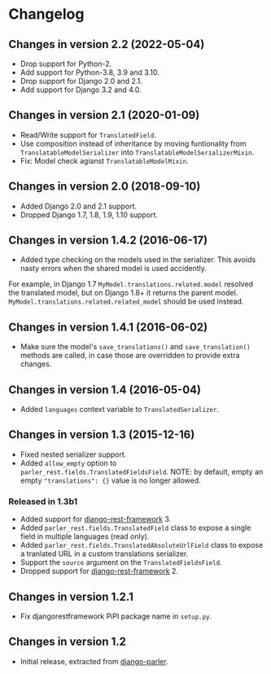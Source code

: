 # Changelog

## Changes in version 2.2 (2022-05-04)

* Drop support for Python-2.
* Add support for Python-3.8, 3.9 and 3.10.
* Drop support for Django 2.0 and 2.1.
* Add support for Django 3.2 and 4.0.


## Changes in version 2.1 (2020-01-09)

* Read/Write support for `TranslatedField`.
* Use composition instead of inheritance by moving funtionality from `TranslatableModelSerializer`
  into `TranslatableModelSerializerMixin`.
* Fix: Model check agianst `TranslatableModelMixin`.


## Changes in version 2.0 (2018-09-10)

* Added Django 2.0 and 2.1 support.
* Dropped Django 1.7, 1.8, 1.9, 1.10 support.


## Changes in version 1.4.2 (2016-06-17)

* Added type checking on the models used in the serializer.
  This avoids nasty errors when the shared model is used accidently.

For example, in Django 1.7 `MyModel.translations.related.model` resolved the translated model,
but on Django 1.8+ it returns the parent model. `MyModel.translations.related.related_model`
should be used instead.


## Changes in version 1.4.1 (2016-06-02)

* Make sure the model's `save_translations()` and `save_translation()` methods are called,
  in case those are overridden to provide extra changes.


## Changes in version 1.4 (2016-05-04)

* Added `languages` context variable to `TranslatedSerializer`.


## Changes in version 1.3 (2015-12-16)

* Fixed nested serializer support.
* Added `allow_empty` option to `parler_rest.fields.TranslatedFieldsField`.
  NOTE: by default, empty an empty `"translations": {}` value is no longer allowed.

### Released in 1.3b1

* Added support for [django-rest-framework](https://github.com/tomchristie/django-rest-framework) 3.
* Added `parler_rest.fields.TranslatedField` class to expose a single field in multiple languages (read only).
* Added `parler_rest.fields.TranslatedAbsoluteUrlField` class to expose a tranlated URL in a custom translations serializer.
* Support the `source` argument on the `TranslatedFieldsField`.
* Dropped support for [django-rest-framework](https://github.com/tomchristie/django-rest-framework) 2.


## Changes in version 1.2.1

* Fix djangorestframework PiPI package name in `setup.py`.


## Changes in version 1.2

* Initial release, extracted from [django-parler](https://github.com/django-parler/django-parler).
